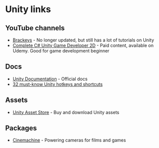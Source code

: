 # Unity links

## YouTube channels

- [Brackeys](https://www.youtube.com/c/Brackeys/featured) - No longer updated, but still has a lot of tutorials on Unity
- [Complete C# Unity Game Developer 2D](https://www.udemy.com/course/unitycourse/) - Paid content, available on Udemy. Good for game development beginner


## Docs
- [Unity Documentation](https://docs.unity3d.com/Manual/index.html) - Official docs
- [32 must-know Unity hotkeys and shortcuts](https://www.evercast.us/blog/unity-hotkeys-shortcuts)

## Assets

- [Unity Asset Store](https://assetstore.unity.com/) - Buy and download Unity assets

## Packages
- [Cinemachine](https://unity.com/unity/features/editor/art-and-design/cinemachine) - Powering cameras for films and games